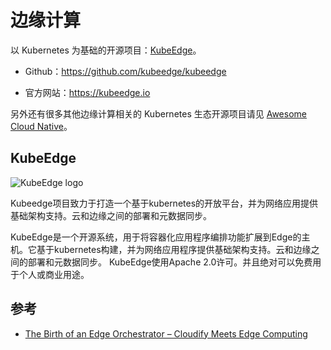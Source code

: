 # 边缘计算

以 Kubernetes 为基础的开源项目：[KubeEdge](https://kubeedge.io/zh/)。

- Github：<https://github.com/kubeedge/kubeedge>

- 官方网站：<https://kubeedge.io>

另外还有很多其他边缘计算相关的 Kubernetes 生态开源项目请见 [Awesome Cloud Native](https://jimmysong.io/awesome-cloud-native/#edge-computing)。

## KubeEdge

![KubeEdge logo](https://tva1.sinaimg.cn/large/006y8mN6ly1g7vfsugr2fj306y06yjra.jpg)

Kubeedge项目致力于打造一个基于kubernetes的开放平台，并为网络应用提供基础架构支持。云和边缘之间的部署和元数据同步。

KubeEdge是一个开源系统，用于将容器化应用程序编排功能扩展到Edge的主机。它基于kubernetes构建，并为网络应用程序提供基础架构支持。云和边缘之间的部署和元数据同步。 KubeEdge使用Apache 2.0许可。并且绝对可以免费用于个人或商业用途。

## 参考

- [The Birth of an Edge Orchestrator – Cloudify Meets Edge Computing](http://cloudify.co/2017/07/26/birth-of-edge-orchestrator-cloudify.html)